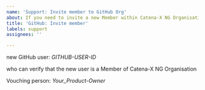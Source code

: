 ```yaml
---
name: 'Support: Invite member to GitHub Org'
about: If you need to invite a new Member within Catena-X NG Organisation
title: 'GitHub: Invite member'
labels: support
assignees: ''

---
```


new GitHub user: *GITHUB-USER-ID*

who can verify that the new user is a Member of Catena-X NG Organisation

Vouching person: *Your_Product-Owner*
